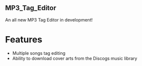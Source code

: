 ## MP3_Tag_Editor
An all new MP3 Tag Editor in development!

# Features
- Multiple songs tag editing
- Ability to download cover arts from the Discogs music library
